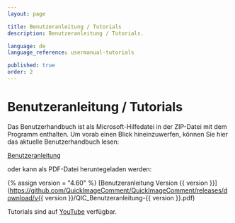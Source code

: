 ```yaml
---
layout: page

title: Benutzeranleitung / Tutorials
description: Benutzeranleitung / Tutorials.

language: de
language_reference: usermanual-tutorials

published: true
order: 2
---
```


# Benutzeranleitung / Tutorials

Das Benutzerhandbuch ist als Microsoft-Hilfedatei in der ZIP-Datei mit dem Programm enthalten. Um vorab einen Blick hineinzuwerfen, können Sie hier das aktuelle Benutzerhandbuch lesen:

[Benutzeranleitung](Benutzeranleitung.html)

oder kann als PDF-Datei heruntegeladen werden:

{% assign version = "4.60" %}
[Benutzeranleitung Version {{ version }}](https://github.com/QuickImageComment/QuickImageComment/releases/download/v{{ version }}/QIC_Benutzeranleitung-{{ version }}.pdf)

Tutorials sind auf [YouTube](https://www.youtube.com/channel/UCrTOh1TBYB2e_4rANDnN6BA) verfügbar.